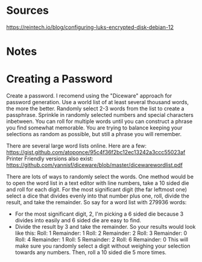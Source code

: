 # Sources
https://reintech.io/blog/configuring-luks-encrypted-disk-debian-12

# Notes


# Creating a Password
Create a password. I recomend using the "Diceware" approach for password generation. Use a world list of at least several thousand words, the more the better. 
Randomly select 2-3 words from the list to create a passphrase. Sprinkle in randomly selected numbers and special characters inbetween. 
You can roll for multiple words until you can construct a phrase you find somewhat memorable. You are trying to balance keeping your selections as random as possible, but still a phrase you will remember.

There are several large word lists online. Here are a few: https://gist.github.com/atoponce/95c4f36f2bc12ec13242a3ccc55023af
Printer Friendly versions also exist: https://github.com/yannisf/diceware/blob/master/dicewarewordlist.pdf

There are lots of ways to randomly select the words. One method would be to open the word list in a text editor with line numbers, take a 10 sided die and roll for each digit.
For the most significant digit (the far leftmost one) select a dice that divides evenly into that number plus one, roll, divide the result, and take the remainder.
So say for a word list with 279936 words:
* For the most significant digit, 2, I'm picking a 6 sided die because 3 divides into easily and 6 sided die are easy to find.
* Divide the result by 3 and take the remainder. So your results would look like this:
Roll: 1   Remainder: 1
Roll: 2   Remainder: 2
Roll: 3   Remainder: 0
Roll: 4   Remainder: 1
Roll: 5   Remainder: 2
Roll: 6   Remainder: 0
This will make sure you randomly select a digit without weighing your selection towards any numbers.
Then, roll a 10 sided die 5 more times.


